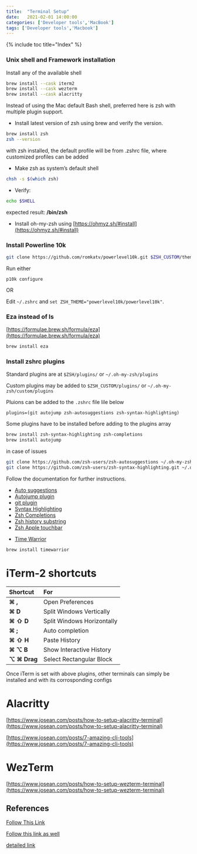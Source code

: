 ```yaml
---
title:  "Terminal Setup"
date:   2021-02-01 14:00:00
categories: ['Developer tools','MacBook']
tags: ['Developer tools','Macbook']
---
```


{% include toc title="Index" %}

### Unix shell and Framework installation

Install any of the available shell

```sh
brew install --cask iterm2 
brew install --cask wezterm
brew install --cask alacritty
```

Instead of using the Mac default Bash shell, preferred here is zsh with multiple
plugin support.

* Install latest version of zsh using brew and verify the version.

```sh
brew install zsh
zsh --version
```

with zsh installed, the default profile will be from .zshrc file, where
customized profiles can be added

- Make zsh as system’s default shell

```sh
chsh -s $(which zsh)
```

- Verify:

```sh
echo $SHELL
```

expected result: **/bin/zsh**

- Install oh-my-zsh using [https://ohmyz.sh/#install](https://ohmyz.sh/#install)

### Install Powerline 10k

```sh
git clone https://github.com/romkatv/powerlevel10k.git $ZSH_CUSTOM/themes/powerlevel10k
```

Run either

```
p10k configure
```

OR

Edit `~/.zshrc` and `set ZSH_THEME="powerlevel10k/powerlevel10k"`.

### Eza instead of ls

[https://formulae.brew.sh/formula/eza](https://formulae.brew.sh/formula/eza)

```sh
brew install eza
```

### Install zshrc plugins

Standard plugins are at `$ZSH/plugins/` or `~/.oh-my-zsh/plugins`

Custom plugins may be added to `$ZSH_CUSTOM/plugins/` or
`~/.oh-my-zsh/custom/plugins`

Pluions can be added to the `.zshrc` file lile below

```shell
plugins=(git autojump zsh-autosuggestions zsh-syntax-highlighting)
```

Some plugins have to be installed before adding to the plugins array

```sh
brew install zsh-syntax-highlighting zsh-completions
brew install autojump
```

in case of issues

```sh
git clone https://github.com/zsh-users/zsh-autosuggestions ~/.oh-my-zsh/custom/plugins/zsh-autosuggestions
git clone https://github.com/zsh-users/zsh-syntax-highlighting.git ~/.oh-my-zsh/custom/plugins/zsh-syntax-highlighting
```

Follow the documentation for further instructions.

* [Auto suggestions](https://github.com/zsh-users/zsh-autosuggestions/blob/master/INSTALL.md#oh-my-zsh)
* [Autojump plugin](https://github.com/ohmyzsh/ohmyzsh/tree/master/plugins/autojump)
* [git plugin](https://github.com/ohmyzsh/ohmyzsh/tree/master/plugins/git)
* [Syntax Highlighting](https://github.com/zsh-users/zsh-syntax-highlighting/blob/master/INSTALL.md)
* [Zsh Completions](https://github.com/zsh-users/zsh-completions/#Manual%20installation)
* [Zsh history substring](https://github.com/zsh-users/zsh-history-substring-search)
* [Zsh Apple touchbar](https://github.com/zsh-users/zsh-apple-touchbar)

- [Time Warrior](https://timewarrior.net/docs/install/)

```sh
brew install timewarrior
```

# iTerm-2 shortcuts

| **Shortcut** | **For**                    |
|:-------------|:---------------------------|
| **⌘ ,**      | Open Preferences           |
| **⌘ D**      | Split Windows Vertically   |
| **⌘ ⇧ D**    | Split Windows Horizontally |
| **⌘ ;**      | Auto completion            |
| **⌘ ⇧ H**    | Paste History              |
| **⌘ ⌥ B**    | Show Interactive History   |
| **⌥ ⌘ Drag** | Select Rectangular Block   |

Once iTerm is set with above plugins, other terminals can simply be installed
and with its corrosponding configs

# Alacritty

[https://www.josean.com/posts/how-to-setup-alacritty-terminal](https://www.josean.com/posts/how-to-setup-alacritty-terminal)

[https://www.josean.com/posts/7-amazing-cli-tools](https://www.josean.com/posts/7-amazing-cli-tools)

# WezTerm

[https://www.josean.com/posts/how-to-setup-wezterm-terminal](https://www.josean.com/posts/how-to-setup-wezterm-terminal)

## References

[Follow This Link](https://medium.com/swlh/power-up-your-terminal-using-oh-my-zsh-iterm2-c5a03f73a9fb)

[Follow this link as well](https://towardsdatascience.com/customising-the-mac-terminal-to-increase-productivity-and-improve-the-interface-894f6d86d573)

[detailed link](https://towardsdatascience.com/the-ultimate-guide-to-your-terminal-makeover-e11f9b87ac99)


